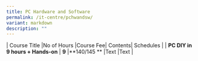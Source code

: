 ```yaml
---
title: PC Hardware and Software
permalink: /it-centre/pchwandsw/
variant: markdown
description: ""
---
```



| Course Title |No of Hours |Course Fee| Contents| Schedules |
| **PC DIY in 9 hours + Hands-on**     | **9**    |**$140/$145 **    |Text     |Text     |


